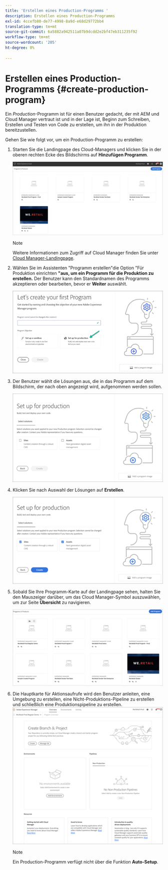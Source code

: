 ```yaml
---
title: 'Erstellen eines Production-Programms '
description: Erstellen eines Production-Programms
exl-id: 4ccefb80-de77-4998-8a9d-e68d29772bb4
translation-type: tm+mt
source-git-commit: 6a5882a942511a07b9dcdd2e2bf47eb311235f92
workflow-type: tm+mt
source-wordcount: '205'
ht-degree: 0%

---
```


# Erstellen eines Production-Programms {#create-production-program}

Ein *Production*-Programm ist für einen Benutzer gedacht, der mit AEM und Cloud Manager vertraut ist und in der Lage ist, Beginn zum Schreiben, Erstellen und Testen von Code zu erstellen, um ihn in der Produktion bereitzustellen.

Gehen Sie wie folgt vor, um ein Production-Programm zu erstellen:

1. Starten Sie die Landingpage des Cloud-Managers und klicken Sie in der oberen rechten Ecke des Bildschirms auf **Hinzufügen Programm**.

   ![](assets/first_timelogin1.png)

   >[!NOTE]
   >Weitere Informationen zum Zugriff auf Cloud Manager finden Sie unter [Cloud Manager-Landingpage](/help/onboarding/what-is-required/navigate-to-cloud-manager.md).

1. Wählen Sie im Assistenten &quot;Programm erstellen&quot;die Option &quot;Für Produktion einrichten **&quot;aus, um ein Programm für die Produktion zu erstellen.** Der Benutzer kann den Standardnamen des Programms akzeptieren oder bearbeiten, bevor er **Weiter** auswählt.

   ![](assets/create-prod1.png)

1. Der Benutzer wählt die Lösungen aus, die in das Programm auf dem Bildschirm, der nach oben angezeigt wird, aufgenommen werden sollen.


   ![](assets/set-up-prod2.png)

1. Klicken Sie nach Auswahl der Lösungen auf **Erstellen**.

   ![](assets/set-up-prod3.png)

1. Sobald Sie Ihre Programm-Karte auf der Landingpage sehen, halten Sie den Mauszeiger darüber, um das Cloud Manager-Symbol auszuwählen, um zur Seite **Übersicht** zu navigieren.

   ![](assets/set-up-prod4.png)

1. Die Hauptkarte für Aktionsaufrufe wird den Benutzer anleiten, eine Umgebung zu erstellen, eine Nicht-Produktions-Pipeline zu erstellen und schließlich eine Produktionspipeline zu erstellen.
   ![](assets/set-up-prod5.png)


   >[!NOTE]
   >
   >Ein Production-Programm verfügt nicht über die Funktion **Auto-Setup**.
